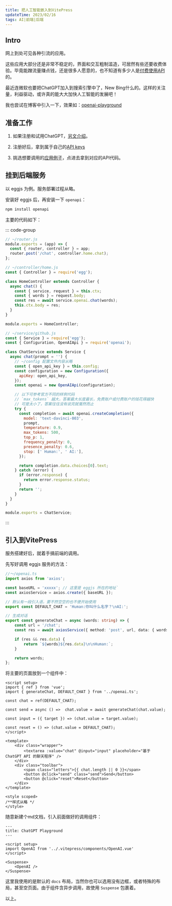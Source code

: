 ```yaml
---
title: 把人工智能嵌入到VitePress
updateTime: 2023/02/16
tags: AI|前端|后端
---
```


## Intro
网上到处可见各种引流的应用。

这些应用大部分还是非常不稳定的，界面和交互粗制滥造，可居然有些还要收费体验。毕竟能蹭流量赚点钱，还是很多人愿意的，也不知道有多少人是[付费使用API](https://openai.com/api/pricing/)的。

最近连微软也要把ChatGPT加入到搜索引擎中了，New Bing什么的。这样的关注量，利益驱动，或许真的能大大加快人工智能的发展吧！

我也尝试在博客中引入一下，效果如：[openai-playground](/ARCHIVE/openai-playground.html)

## 准备工作
1. 如果注册和试用ChatGPT，[另文介绍](/EXPERIENCE/ChatGPT.html)。

2. 注册好后，拿到属于自己的[API keys](https://platform.openai.com/account/api-keys)

3. 挑选想要调用的[应用例子](https://platform.openai.com/examples)，点进去拿到对应的API代码。

## 挂到后端服务
以 eggjs 为例。服务部署过程从略。

安装好 eggjs 后，再安装一下 `openapi`：

```bash
npm install openapi
```

主要的代码如下：

::: code-group
```javascript [router]
// ~/router.js
module.exports = (app) => {
  const { router, controller } = app;
  router.post('/chat', controller.home.chat);
};
```

```javascript [controller]
// ~/controller/home.js
const { Controller } = require('egg');

class HomeController extends Controller {
  async chat() {
    const { service, request } = this.ctx;
    const { words } = request.body;
    const res = await service.openai.chat(words);
    this.ctx.body = res;
  }
}

module.exports = HomeController;
```

```javascript [service]
// ~/service/github.js
const { Service } = require('egg');
const { Configuration, OpenAIApi } = require('openai');

class ChatService extends Service {
  async chat(prompt = '') {
    // ~/config 配置文件内容从略
    const { open_api_key } = this.config;
    const configuration = new Configuration({
      apiKey: open_api_key,
    });
    const openai = new OpenAIApi(configuration);

    // 以下可参考官方不同的样例代码
    // `max_tokens` 越大，答案最大长度最长，免费账户或付费账户的钱花得越快
    // 可是太小了，答案往往没有说完就戛然而止
    try {
      const completion = await openai.createCompletion({
        model: 'text-davinci-003',
        prompt,
        temperature: 0.9,
        max_tokens: 500, 
        top_p: 1,
        frequency_penalty: 0,
        presence_penalty: 0.6,
        stop: [' Human:', ' AI:'],
      });

      return completion.data.choices[0].text;
    } catch (error) {
      if (error.response) {
        return error.response.status;
      }
      return '';
    }
  }
}

module.exports = ChatService;
```
:::

## 引入到VitePress
服务搭建好后，就着手搞前端的调用。

先写好调用 eggjs 服务的方法：

```typescript
//～/openai.ts
import axios from 'axios';

const baseURL = 'xxxxx'; // 这里是 eggjs 所在的地址`
const axiosService = axios.create({ baseURL });

// 默认有一段引入语，要不然空空的也不便开始使用
export const DEFAULT_CHAT = 'Human:你叫什么名字？\nAI:';

// 生成对话
export const generateChat = async (words: string) => {
    const url = '/chat';
    const res = await axiosService({ method: 'post', url, data: { words } });

    if (res && res.data) {
        return `${words}${res.data}\n\nHuman:`;
    }

    return words;
};
```

将主要的页面放到一个组件中：

```vue
<script setup>
import { ref } from 'vue';
import { generateChat, DEFAULT_CHAT } from '../openai.ts';

const chat = ref(DEFAULT_CHAT);

const send = async () =>  chat.value = await generateChat(chat.value);

const input = ({ target }) => (chat.value = target.value);

const reset = () => (chat.value = DEFAULT_CHAT);
</script>

<template>
    <div class="wrapper">
        <textarea :value="chat" @input="input" placeholder="基于 ChatGPT API 的聊天程序" />
    </div>
    <div class="toolbar">
        <span class="letters">{{ chat.length || 0 }}</span>
        <button @click="send" class="send">Send</button>
        <button @click="reset">Reset</button>
    </div>
</template>

<style scoped>
/**样式从略 */
</style>

```

随意新建个md文档，引入前面做好的调用组件：

```vue
---
title: ChatGPT Playground
---

<script setup>
import OpenAI from '../.vitepress/components/OpenAI.vue'
</script>

<Suspense>
    <OpenAI />
</Suspense>
```

这里我使用的是默认的 `docs` 布局，当然你也可以选用没有边框，或者特殊的布局，甚至空页面。由于组件含异步调用，故使用 `Suspense` 包裹着。

以上。
